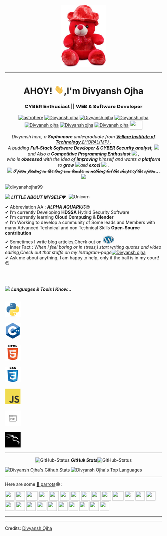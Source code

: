 <p align="center">
  <img src="https://github.com/divyanshojha99/PICBOX/blob/main/red-cute-king-teddy-bear-37-toyswala-original-imafa2y6upbg7zhz.jpeg" height="200"/>
</p>
<hr>
<h1 align="center">AHOY! <img src="https://raw.githubusercontent.com/ABSphreak/ABSphreak/master/gifs/Hi.gif"width="30px">,I'm Divyansh Ojha</h1>
<h3 align="center">CYBER Enthusiast || WEB & Software Developer </h3>
<p align="center">
<a href="https://www.linkedin.com/in/astrohere/" target="blank"><img align="center" src="https://cdn.jsdelivr.net/npm/simple-icons@3.0.1/icons/linkedin.svg" alt="astrohere" height="30" width="40" /></a>
<a href="https://twitter.com/the_astro99" target="blank"><img align="center" src="https://cdn.jsdelivr.net/npm/simple-icons@3.0.1/icons/twitter.svg" alt="Divyansh ojha" height="30" width="40" /></a>
<a href="https://www.instagram.com/the_astro_fire/" target="blank"><img align="center" src="https://cdn.jsdelivr.net/npm/simple-icons@3.0.1/icons/instagram.svg" alt="Divyansh ojha" height="30" width="40" /></a>
<a href="https://www.facebook.com/divyansh.ojha.4/" target="blank"><img align="center" src="https://cdn.jsdelivr.net/npm/simple-icons@3.0.1/icons/facebook.svg" alt="Divyansh ojha" height="30" width="40" /></a>
<a href="https://www.hackerrank.com/divyanshojha99" target="blank"><img align="center" src="https://cdn.jsdelivr.net/npm/simple-icons@3.0.1/icons/hackerrank.svg" alt="Divyansh ojha" height="30" width="40" /></a>
<a href="https://devpost.com/divyanshojha1099?ref_content=user-portfolio&ref_feature=portfolio&ref_medium=global-nav" target="blank"><img align="center" src="https://simpleicons.org/icons/devpost.svg" alt="Divyansh ojha" height="30" width="40" /></a>
<a href="https://leetcode.com/divyanshojha99/" target="blank"><img align="center" src="https://cdn.jsdelivr.net/npm/simple-icons@3.0.1/icons/leetcode.svg" alt="Divyansh ojha" height="30" width="40" /></a>
<a href = "mailto: divyanshojha2003@gmail.com"><img align="center" src="https://simpleicons.org/icons/gmail.svg" height="30" width="40" /></a>
</p>
</p>



<p align="center">
  <em>
    Divyansh here, a <b>Sophomore</b> undergraduate from <a href="https://vitbhopal.ac.in/"> <b>Vellore Institute of Technology</b>,BHOPAL(MP) </a>. <br>
    A budding <b>Full-Stack Software Developer & CYBER Security analyst,</b> <img src="https://github.com/TheDudeThatCode/TheDudeThatCode/blob/master/Assets/Developer.gif" width="30px"> and Also a <b>Competitive Programming Enthusiast</b>&nbsp;<img src="https://github.com/TheDudeThatCode/TheDudeThatCode/blob/master/Assets/Designer.gif" width="36px">&nbsp,<br>who is <b>obsessed</b>
    with the idea of <b>improving</b> himself and wants a <b>platform</b> to 
    <b>grow</b> <img src="https://github.com/TheDudeThatCode/TheDudeThatCode/blob/master/Assets/Rocket.gif" width="18px">and 
    <b>excel</b> <img src="https://github.com/TheDudeThatCode/TheDudeThatCode/blob/master/Assets/Medal.gif" width="20px">&nbsp.
  </em> 
  <br>
  <img src="https://media.giphy.com/media/VgCDAzcKvsR6OM0uWg/giphy.gif" width="50" /> <b>𝒮𝓅𝑜𝑜𝓃 𝒻𝑒𝑒𝒹𝒾𝓃𝑔 𝒾𝓃 𝓉𝒽𝑒 𝓁𝑜𝓃𝑔 𝓇𝓊𝓃 𝓉𝑒𝒶𝒸𝒽𝑒𝓈 𝓊𝓈 𝓃𝑜𝓉𝒽𝒾𝓃𝑔 𝒷𝓊𝓉 𝓉𝒽𝑒 𝓈𝒽𝒶𝓅𝑒 𝑜𝒻 𝓉𝒽𝑒 𝓈𝓅𝑜𝑜𝓃...</b> <img src="https://media.giphy.com/media/7j2hfyeVcDtf2/giphy.gif" width="50" />
</p>

<p align="left"> <img src="https://komarev.com/ghpvc/?username=divyanshojha99&label=Profile%20views&color=0e75b6&style=flat" alt="divyanshojha99" /> </p>
<img align="right" width=300px alt="Unicorn" src="https://media.giphy.com/media/3ohs4BSacFKI7A717y/giphy.gif" />

<img src="https://media.giphy.com/media/ObNTw8Uzwy6KQ/giphy.gif" width="30px">&nbsp;***LITTLE ABOUT MYSELF❤️***

✔ Abbreviation AA : ***ALPHA AQUARIUS***😉 <br>
✔ I’m currently Developing **HDSSA** Hydrid Security Software <br>
✔ I’m currently learning **Cloud Computing** & **Blender**<br>
✔ I’m Working to develop a community of Some leads and Members with many Advanced Technical and non Technical Skills **Open-Source contribution**<br>
✔ Sometimes I write blog articles,Check out on <a href="https://astrofire40299681.wordpress.com/" target="blank"><img align="" src="https://github.com/divyanshojha99/PICBOX/blob/main/wordpress.png?raw=true" alt="Divyansh ojha" height="25" width="36" /></a><br>
✔ Inner Fact : *When I feel boring or in stress,I start writing quotes and video editing,Check out that stuffs on my Instagram-page*<a href="https://www.instagram.com/beatz.felt/" target="blank"><img align="" src="https://camo.githubusercontent.com/c9dacf0f25a1489fdbc6c0d2b41cda58b77fa210a13a886d6f99e027adfbd358/68747470733a2f2f6564656e742e6769746875622e696f2f537570657254696e7949636f6e732f696d616765732f7376672f696e7374616772616d2e737667" alt="Divyansh ojha" height="25" width="36" /></a><br>
✔ Ask me about anything, I am happy to help, only if the ball is in my court!😉<br><br><br><br>
 

<img src="https://media.giphy.com/media/ObNTw8Uzwy6KQ/giphy.gif" width="30px">&nbsp;***Languages & Tools I Know...***
<p align="left">
  
  <code> <img height="50" src="https://raw.githubusercontent.com/devicons/devicon/master/icons/python/python-original.svg"> </code>
  <code> <img height="50" src="https://raw.githubusercontent.com/devicons/devicon/master/icons/cplusplus/cplusplus-original.svg"> </code>
  <code> <img height="50" src="https://raw.githubusercontent.com/devicons/devicon/master/icons/html5/html5-original-wordmark.svg"> </code>
  <code> <img height="50" src="https://raw.githubusercontent.com/devicons/devicon/master/icons/css3/css3-original-wordmark.svg"> </code>
  <code> <img height="50" src="https://raw.githubusercontent.com/devicons/devicon/master/icons/javascript/javascript-original.svg"> </code>
  <code> <img height="50" src="https://github.com/divyanshojha99/PICBOX/blob/main/php-web-programming-language-line-icon-php-web-programming-language-line-icon-linear-style-sign-mobile-concept-web-design-177562144.jpg?raw=true"> </code>
  <code> <img height="50" src="https://github.com/divyanshojha99/PICBOX/blob/main/kali.png?raw=true"> </code>
  
  <hr>
  <p align="center">
 <img src="https://media.giphy.com/media/8UHRm5oY4k4FDxq5QG/giphy.gif" width="30px" alt="GitHub-Status"/>&nbsp;<i><b>GitHub Stats</b></i><img src="https://media.giphy.com/media/8UHRm5oY4k4FDxq5QG/giphy.gif" width="30px" alt="GitHub-Status"/></p>

<a href="https://github.com/divyanshojha99"><img alt="Divyansh Ojha's Github Stats" src="https://github-readme-stats.vercel.app/api/?username=thesaravanakumar&show_icons=true&title_color=fff&icon_color=79ff97&text_color=9f9f9f&bg_color=151515&show_icons=true&count_private=true&hide_border=true" height="192px"/></a>
<a href="https://github.com/divyanshojha99"><img alt="Divyansh Ojha's Top Languages" src="https://github-readme-stats.vercel.app/api/top-langs/?username=thesaravanakumar&hide=ASP.NET,Jupyter Notebook&langs_count=8&layout=compact&theme=react&hide_border=true&bg_color=151515&title_color=fff&icon_color=79ff97" height="192px"/></a>

<hr>

Here are some [🦜 parrots](https://cultofthepartyparrot.com)😂:

<div>
    <img src="https://cultofthepartyparrot.com/parrots/hd/githubparrot.gif" width="30" height="30"/>
    <img src="https://cultofthepartyparrot.com/flags/hd/indiaparrot.gif" width="30" height="30"/>
    <img src="https://cultofthepartyparrot.com/parrots/asyncparrot.gif" width="36" height="30"/>
    <img src="https://cultofthepartyparrot.com/parrots/exceptionallyfastparrot.gif" width="30" height="30"/>
    <img src="https://cultofthepartyparrot.com/parrots/hd/60fpsparrot.gif" width="30" height="30"/>
    <img src="https://cultofthepartyparrot.com/parrots/hd/jumpingparrot.gif" width="30" height="30"/>
    <img src="https://cultofthepartyparrot.com/parrots/hd/opensourceparrot.gif" width="30" height="30"/>
    <img src="https://cultofthepartyparrot.com/parrots/hd/dealwithitnowparrot.gif" width="30" height="30"/>
    <img src="https://cultofthepartyparrot.com/parrots/hd/hypnoparrotlight.gif" width="30" height="30"/>
    <img src="https://cultofthepartyparrot.com/parrots/databaseparrot.gif" width="30" height="30"/>
    <img src="https://cultofthepartyparrot.com/parrots/fixparrot.gif" width="36" height="30"/>
    <img src="https://cultofthepartyparrot.com/parrots/hd/laptop_parrot.gif" width="30" height="30"/>
    <img src="https://cultofthepartyparrot.com/parrots/hd/spinningparrot.gif" width="30" height="30"/>
    <img src="https://cultofthepartyparrot.com/parrots/hd/levitationparrot.gif" width="30" height="30"/>
    <img src="https://cultofthepartyparrot.com/parrots/hd/meldparrot.gif" width="30" height="30"/>
    <img src="https://cultofthepartyparrot.com/parrots/slomoparrot.gif" width="30" height="30"/>
    <img src="https://cultofthepartyparrot.com/parrots/hd/moonwalkingparrot.gif" width="30" height="30"/>
    <img src="https://cultofthepartyparrot.com/parrots/hd/stableparrot.gif" width="30" height="30"/>
    <img src="https://cultofthepartyparrot.com/parrots/hd/scienceparrot.gif" width="30" height="30"/>
    <img src="https://cultofthepartyparrot.com/parrots/hd/pirateparrot.gif" width="30" height="30"/>
    <img src="https://cultofthepartyparrot.com/parrots/hd/footballparrot.gif" width="30" height="30"/>
    <img src="https://cultofthepartyparrot.com/parrots/hd/illuminatiparrot.gif" width="30" height="30"/>
    <img src="https://cultofthepartyparrot.com/parrots/hd/hypnoparrotdark.gif" width="30" height="30"/>
    <img src="https://cultofthepartyparrot.com/parrots/hd/mustacheparrot.gif" width="30" height="30"/>
</div>

<hr>


-----
Credits: [Divyansh Ojha](https://github.com/divyanshojha99)
   

                    
